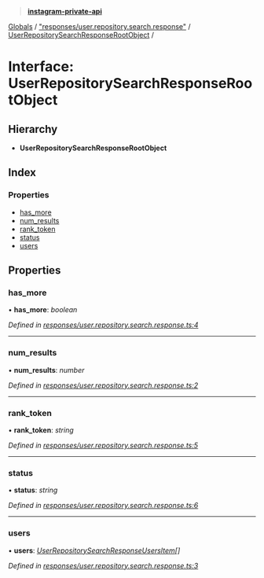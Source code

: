> **[instagram-private-api](../README.md)**

[Globals](../README.md) / ["responses/user.repository.search.response"](../modules/_responses_user_repository_search_response_.md) / [UserRepositorySearchResponseRootObject](_responses_user_repository_search_response_.userrepositorysearchresponserootobject.md) /

# Interface: UserRepositorySearchResponseRootObject

## Hierarchy

* **UserRepositorySearchResponseRootObject**

## Index

### Properties

* [has_more](_responses_user_repository_search_response_.userrepositorysearchresponserootobject.md#has_more)
* [num_results](_responses_user_repository_search_response_.userrepositorysearchresponserootobject.md#num_results)
* [rank_token](_responses_user_repository_search_response_.userrepositorysearchresponserootobject.md#rank_token)
* [status](_responses_user_repository_search_response_.userrepositorysearchresponserootobject.md#status)
* [users](_responses_user_repository_search_response_.userrepositorysearchresponserootobject.md#users)

## Properties

###  has_more

• **has_more**: *boolean*

*Defined in [responses/user.repository.search.response.ts:4](https://github.com/dilame/instagram-private-api/blob/173bc62/src/responses/user.repository.search.response.ts#L4)*

___

###  num_results

• **num_results**: *number*

*Defined in [responses/user.repository.search.response.ts:2](https://github.com/dilame/instagram-private-api/blob/173bc62/src/responses/user.repository.search.response.ts#L2)*

___

###  rank_token

• **rank_token**: *string*

*Defined in [responses/user.repository.search.response.ts:5](https://github.com/dilame/instagram-private-api/blob/173bc62/src/responses/user.repository.search.response.ts#L5)*

___

###  status

• **status**: *string*

*Defined in [responses/user.repository.search.response.ts:6](https://github.com/dilame/instagram-private-api/blob/173bc62/src/responses/user.repository.search.response.ts#L6)*

___

###  users

• **users**: *[UserRepositorySearchResponseUsersItem](_responses_user_repository_search_response_.userrepositorysearchresponseusersitem.md)[]*

*Defined in [responses/user.repository.search.response.ts:3](https://github.com/dilame/instagram-private-api/blob/173bc62/src/responses/user.repository.search.response.ts#L3)*